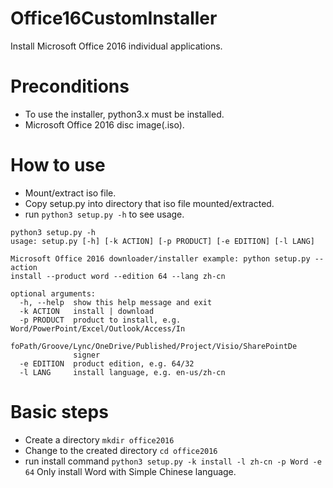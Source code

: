 # Office16CustomInstaller
Install Microsoft Office 2016 individual applications.
# Preconditions
* To use the installer, python3.x must be installed.
* Microsoft Office 2016 disc image(.iso).
# How to use
* Mount/extract iso file.
* Copy setup.py into directory that iso file mounted/extracted.
* run `python3 setup.py -h` to see usage.

```
python3 setup.py -h
usage: setup.py [-h] [-k ACTION] [-p PRODUCT] [-e EDITION] [-l LANG]

Microsoft Office 2016 downloader/installer example: python setup.py --action
install --product word --edition 64 --lang zh-cn

optional arguments:
  -h, --help  show this help message and exit
  -k ACTION   install | download
  -p PRODUCT  product to install, e.g. Word/PowerPoint/Excel/Outlook/Access/In
              foPath/Groove/Lync/OneDrive/Published/Project/Visio/SharePointDe
              signer
  -e EDITION  product edition, e.g. 64/32
  -l LANG     install language, e.g. en-us/zh-cn
```
# Basic steps
* Create a directory
`mkdir office2016`
* Change to the created directory
`cd office2016`
* run install command
`python3 setup.py -k install -l zh-cn -p Word -e 64`
Only install Word with Simple Chinese language.
